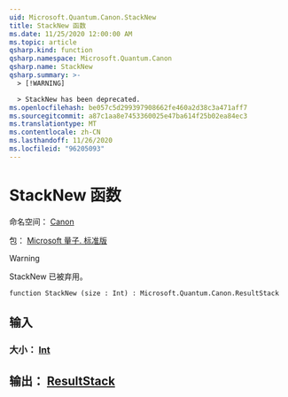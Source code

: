 ```yaml
---
uid: Microsoft.Quantum.Canon.StackNew
title: StackNew 函数
ms.date: 11/25/2020 12:00:00 AM
ms.topic: article
qsharp.kind: function
qsharp.namespace: Microsoft.Quantum.Canon
qsharp.name: StackNew
qsharp.summary: >-
  > [!WARNING]

  > StackNew has been deprecated.
ms.openlocfilehash: be057c5d299397908662fe460a2d38c3a471aff7
ms.sourcegitcommit: a87c1aa8e7453360025e47ba614f25b02ea84ec3
ms.translationtype: MT
ms.contentlocale: zh-CN
ms.lasthandoff: 11/26/2020
ms.locfileid: "96205093"
---
```

# <a name="stacknew-function"></a>StackNew 函数

命名空间： [Canon](xref:Microsoft.Quantum.Canon)

包： [Microsoft 量子. 标准版](https://nuget.org/packages/Microsoft.Quantum.Standard)


> [!WARNING]
> StackNew 已被弃用。



```qsharp
function StackNew (size : Int) : Microsoft.Quantum.Canon.ResultStack
```


## <a name="input"></a>输入

### <a name="size--int"></a>大小： [Int](xref:microsoft.quantum.lang-ref.int)





## <a name="output--resultstack"></a>输出： [ResultStack](xref:Microsoft.Quantum.Canon.ResultStack)

